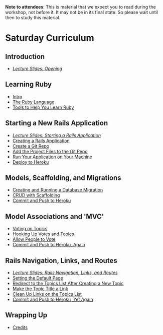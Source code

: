 <div class="alert alert-info">
<strong>Note to attendees</strong>: This is material that we expect you to read during the workshop, not before it.  It may not be in its final state. So please wait until then to study this material.
</div>

# Saturday Curriculum

## Introduction ##
* [_Lecture Slides: Opening_](/workshop/opening) 

## Learning Ruby ##
* [Intro](curriculum) 
* [The Ruby Language](ruby_language)  
* [Tools to Help You Learn Ruby](tools)  

## Starting a New Rails Application ##
* [_Lecture Slides: Starting a Rails Application_](/workshop/starting_a_rails_application)
* [Creating a Rails Application](getting_started)  
* [Create a Git Repo](create_a_new_git_repo)  
* [Add the Project Files to the Git Repo](add_the_project_to_the_git_repo)  
* [Run Your Application on Your Machine](running_your_application_locally)  
* [Deploy to Heroku](deploy_to_heroku)  

## Models, Scaffolding, and Migrations ##
* [Creating and Running a Database Migration](creating_a_migration)  
* [CRUD with Scaffolding](CRUD_with_scaffolding)  
* [Commit and Push to Heroku](commit_and_push_to_heroku)  

## Model Associations and 'MVC' ##
* [Voting on Topics](voting_on_topics)  
* [Hooking Up Votes and Topics](hooking_up_votes_and_topics)  
* [Allow People to Vote](allow_people_to_vote)  
* [Commit and Push to Heroku, Again](commit_and_push_to_heroku_again)  

## Rails Navigation, Links, and Routes ##
* [_Lecture Slides: Rails Navigation, Links, and Routes_](https://docs.google.com/presentation/d/1e-M7zJN-x8V5GBM-hGq3zIk2UMjLb8t5YlNvZFVv51Q/present#slide=id.p)
* [Setting the Default Page](setting_the_default_page)  
* [Redirect to the Topics List After Creating a New Topic](redirect_to_the_topics_list_after_creating_a_new_topic)  
* [Make the Topic Title a Link](make_the_topic_title_a_link)  
* [Clean Up Links on the Topics List](clean_up_links_on_the_topics_list)  
* [Commit and Push to Heroku, Yet Again](commit_and_push_to_heroku_yet_again)  

## Wrapping Up ##
* [Credits](credits_and_next_steps)  
